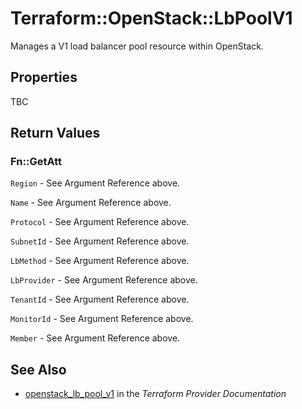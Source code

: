 # Terraform::OpenStack::LbPoolV1

Manages a V1 load balancer pool resource within OpenStack.

## Properties

TBC

## Return Values

### Fn::GetAtt

`Region` - See Argument Reference above.

`Name` - See Argument Reference above.

`Protocol` - See Argument Reference above.

`SubnetId` - See Argument Reference above.

`LbMethod` - See Argument Reference above.

`LbProvider` - See Argument Reference above.

`TenantId` - See Argument Reference above.

`MonitorId` - See Argument Reference above.

`Member` - See Argument Reference above.

## See Also

* [openstack_lb_pool_v1](https://www.terraform.io/docs/providers/openstack/r/lb_pool_v1.html) in the _Terraform Provider Documentation_